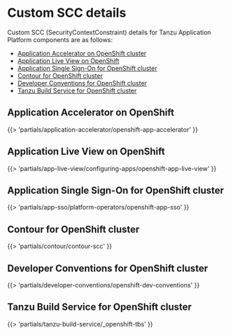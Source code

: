 # Custom SCC details

Custom SCC (SecurityContextConstraint) details for Tanzu Application Platform components are as follows:

- [Application Accelerator on OpenShift cluster](#acc-scc)
- [Application Live View on OpenShift](#alv-scc)
- [Application Single Sign-On for OpenShift cluster](#app-sso-scc)
- [Contour for OpenShift cluster](#contour-scc)
- [Developer Conventions for OpenShift cluster](#dev-conv-scc)
- [Tanzu Build Service for OpenShift cluster](#tbs-scc)

## <a id='acc-scc'></a>Application Accelerator on OpenShift

<!-- The below partial is in the docs-tap/partials directory -->

{{> 'partials/application-accelerator/openshift-app-accelerator' }}

## <a id='alv-scc'></a>Application Live View on OpenShift

<!-- The below partial is in the docs-tap/partials directory -->

{{> 'partials/app-live-view/configuring-apps/openshift-app-live-view' }}

## <a id='app-sso-scc'></a>Application Single Sign-On for OpenShift cluster

<!-- The below partial is in the docs-tap/partials directory -->

{{> 'partials/app-sso/platform-operators/openshift-app-sso' }}

## <a id='contour-scc'></a> Contour for OpenShift cluster

<!-- The below partial is in the docs-tap/partials directory -->

{{> 'partials/contour/contour-scc' }}

## <a id='dev-conv-scc'></a>Developer Conventions for OpenShift cluster

<!-- The below partial is in the docs-tap/partials directory -->

{{> 'partials/developer-conventions/openshift-dev-conventions' }}

## <a id='tbs-scc'></a>Tanzu Build Service for OpenShift cluster

<!-- The below partial is in the docs-tap/partials directory -->

{{> 'partials/tanzu-build-service/_openshift-tbs' }}
